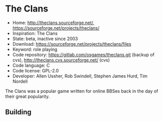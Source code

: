 # The Clans

- Home: http://theclans.sourceforge.net/, https://sourceforge.net/projects/theclans/
- Inspiration: The Clans
- State: beta, inactive since 2003
- Download: https://sourceforge.net/projects/theclans/files
- Keyword: role playing
- Code repository: https://gitlab.com/osgames/theclans.git (backup of cvs), http://theclans.cvs.sourceforge.net/ (cvs)
- Code language: C
- Code license: GPL-2.0
- Developer: Allen Ussher, Rob Swindell, Stephen James Hurd, Tim Nordell

The Clans was a popular game written for online BBSes back in the day of their great popularity.

## Building
